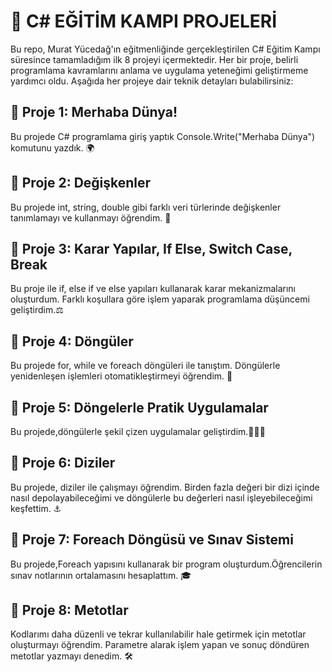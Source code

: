 # 🚀 C# EĞİTİM KAMPI PROJELERİ

Bu repo, Murat Yücedağ'ın eğitmenliğinde gerçekleştirilen C# Eğitim Kampı süresince tamamladığım ilk 8 projeyi içermektedir. Her bir proje, belirli programlama kavramlarını anlama ve uygulama yeteneğimi geliştirmeme yardımcı oldu. Aşağıda her projeye dair teknik detayları bulabilirsiniz:

## 📍 Proje 1: Merhaba Dünya!
Bu projede C# programlama giriş yaptık Console.Write("Merhaba Dünya") komutunu yazdık. 🌍

## 📍 Proje 2: Değişkenler
Bu projede int, string, double gibi farklı veri türlerinde değişkenler tanımlamayı ve kullanmayı öğrendim. 🦾

## 📍 Proje 3: Karar Yapılar, If Else, Switch Case, Break
Bu proje ile if, else if ve else yapıları kullanarak karar mekanizmalarını oluşturdum. Farklı koşullara göre işlem yaparak programlama düşüncemi geliştirdim.⚖️

## 📍 Proje 4: Döngüler
Bu projede for, while ve foreach döngüleri ile tanıştım. Döngülerle yenidenleşen işlemleri otomatikleştirmeyi öğrendim. 🔄

## 📍 Proje 5: Döngelerle Pratik Uygulamalar
Bu projede,döngülerle şekil çizen uygulamalar geliştirdim.🧑🏽‍💻

## 📍 Proje 6: Diziler 
Bu projede, diziler ile çalışmayı öğrendim. Birden fazla değeri bir dizi içinde nasıl depolayabileceğimi ve döngülerle bu değerleri nasıl işleyebileceğimi keşfettim. ⚓️

## 📍 Proje 7: Foreach Döngüsü ve Sınav Sistemi
Bu projede,Foreach yapısını kullanarak bir program oluşturdum.Öğrencilerin sınav notlarının ortalamasını hesaplattım. 🎓

## 📍 Proje 8: Metotlar
Kodlarımı daha düzenli ve tekrar kullanılabilir hale getirmek için metotlar oluşturmayı öğrendim. Parametre alarak işlem yapan ve sonuç döndüren metotlar yazmayı denedim. 🛠️

